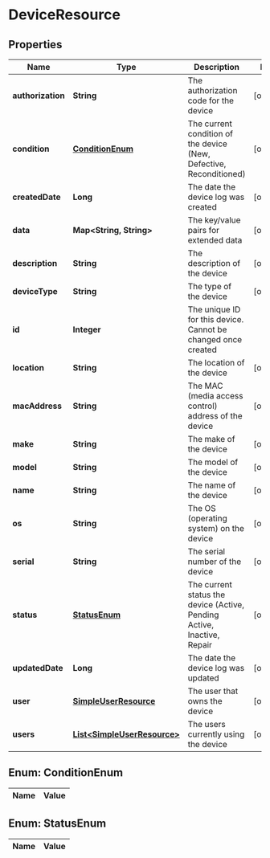 
# DeviceResource

## Properties
Name | Type | Description | Notes
------------ | ------------- | ------------- | -------------
**authorization** | **String** | The authorization code for the device |  [optional]
**condition** | [**ConditionEnum**](#ConditionEnum) | The current condition of the device (New, Defective, Reconditioned) |  [optional]
**createdDate** | **Long** | The date the device log was created |  [optional]
**data** | **Map&lt;String, String&gt;** | The key/value pairs for extended data |  [optional]
**description** | **String** | The description of the device |  [optional]
**deviceType** | **String** | The type of the device |  [optional]
**id** | **Integer** | The unique ID for this device. Cannot be changed once created | 
**location** | **String** | The location of the device |  [optional]
**macAddress** | **String** | The MAC (media access control) address of the device |  [optional]
**make** | **String** | The make of the device |  [optional]
**model** | **String** | The model of the device |  [optional]
**name** | **String** | The name of the device |  [optional]
**os** | **String** | The OS (operating system) on the device |  [optional]
**serial** | **String** | The serial number of the device |  [optional]
**status** | [**StatusEnum**](#StatusEnum) | The current status the device (Active, Pending Active, Inactive, Repair |  [optional]
**updatedDate** | **Long** | The date the device log was updated |  [optional]
**user** | [**SimpleUserResource**](SimpleUserResource.md) | The user that owns the device |  [optional]
**users** | [**List&lt;SimpleUserResource&gt;**](SimpleUserResource.md) | The users currently using the device |  [optional]


<a name="ConditionEnum"></a>
## Enum: ConditionEnum
Name | Value
---- | -----


<a name="StatusEnum"></a>
## Enum: StatusEnum
Name | Value
---- | -----



